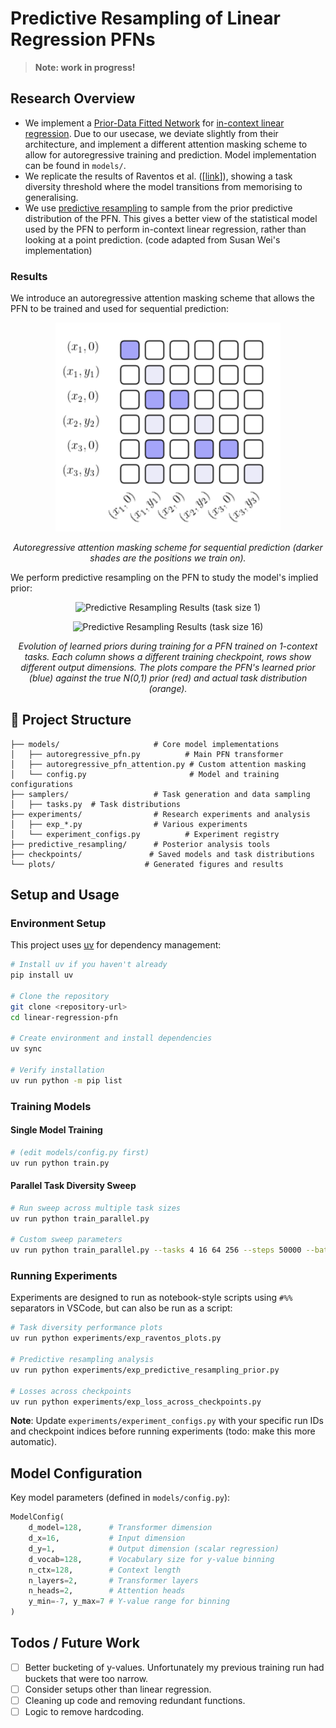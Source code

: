 # Predictive Resampling of Linear Regression PFNs

> **Note: work in progress!**


## Research Overview


- We implement a [Prior-Data Fitted Network](https://arxiv.org/abs/2112.10510) for [in-context linear regression](https://arxiv.org/pdf/2306.15063). Due to our usecase, we deviate slightly from their architecture, and implement a different attention masking scheme to allow for autoregressive training and prediction. Model implementation can be found in `models/`.
- We replicate the results of Raventos et al. ([[link](https://arxiv.org/pdf/2306.15063)]), showing a task diversity threshold where the model transitions from memorising to generalising.
- We use [predictive resampling](https://royalsocietypublishing.org/doi/pdf/10.1098/rsta.2022.0142?download=true) to sample from the prior predictive distribution of the PFN. This gives a better view of the statistical model used by the PFN to perform in-context linear regression, rather than looking at a point prediction. (code adapted from Susan Wei's implementation)

### Results

We introduce an autoregressive attention masking scheme that allows the PFN to be trained and used for sequential prediction:

<p align="center">
  <img src="images/autoregressive_pfn_mask.png" alt="Autoregressive PFN Masking" width="360">
</p>
<p align="center"><em>Autoregressive attention masking scheme for sequential prediction (darker shades are the positions we train on).</em></p>

We perform predictive resampling on the PFN to study the model's implied prior:

<p align="center">
  <img src="images/predictive_resampling_run-m1_tasks-1.png" alt="Predictive Resampling Results (task size 1)" width="420">
</p>
<p align="center">
  <img src="images/predictive_resampling_run-m16_tasks-16.png" alt="Predictive Resampling Results (task size 16)" width="420">
</p>
<p align="center"><em>Evolution of learned priors during training for a PFN trained on 1-context tasks. Each column shows a different training checkpoint, rows show different output dimensions. The plots compare the PFN's learned prior (blue) against the true N(0,1) prior (red) and actual task distribution (orange).</em></p>



## 📁 Project Structure

```
├── models/                     # Core model implementations
│   ├── autoregressive_pfn.py          # Main PFN transformer
│   ├── autoregressive_pfn_attention.py # Custom attention masking
│   └── config.py                       # Model and training configurations
├── samplers/                   # Task generation and data sampling
│   ├── tasks.py  # Task distributions
├── experiments/                # Research experiments and analysis
│   ├── exp_*.py                # Various experiments
│   └── experiment_configs.py          # Experiment registry
├── predictive_resampling/      # Posterior analysis tools
├── checkpoints/               # Saved models and task distributions
└── plots/                    # Generated figures and results
```

##  Setup and Usage

### Environment Setup

This project uses [uv](https://docs.astral.sh/uv/) for dependency management:

```bash
# Install uv if you haven't already
pip install uv

# Clone the repository
git clone <repository-url>
cd linear-regression-pfn

# Create environment and install dependencies
uv sync

# Verify installation
uv run python -m pip list
```

### Training Models

#### Single Model Training
```bash
# (edit models/config.py first)
uv run python train.py
```

#### Parallel Task Diversity Sweep
```bash
# Run sweep across multiple task sizes
uv run python train_parallel.py

# Custom sweep parameters
uv run python train_parallel.py --tasks 4 16 64 256 --steps 50000 --batch 256
```

### Running Experiments

Experiments are designed to run as notebook-style scripts using `#%%` separators in VSCode, but can also be run as a script:

```bash
# Task diversity performance plots
uv run python experiments/exp_raventos_plots.py

# Predictive resampling analysis
uv run python experiments/exp_predictive_resampling_prior.py

# Losses across checkpoints
uv run python experiments/exp_loss_across_checkpoints.py


```

**Note**: Update `experiments/experiment_configs.py` with your specific run IDs and checkpoint indices before running experiments (todo: make this more automatic). 

## Model Configuration

Key model parameters (defined in `models/config.py`):

```python
ModelConfig(
    d_model=128,      # Transformer dimension
    d_x=16,           # Input dimension
    d_y=1,            # Output dimension (scalar regression)
    d_vocab=128,      # Vocabulary size for y-value binning
    n_ctx=128,        # Context length
    n_layers=2,       # Transformer layers
    n_heads=2,        # Attention heads
    y_min=-7, y_max=7 # Y-value range for binning
)
```

## Todos / Future Work

- [ ] Better bucketing of y-values. Unfortunately my previous training run had buckets that were too narrow.
- [ ] Consider setups other than linear regression.
- [ ] Cleaning up code and removing redundant functions.
- [ ] Logic to remove hardcoding.
